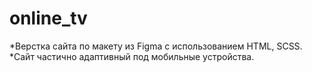# online_tv
*Верстка сайта по макету из Figma с использованием HTML, SCSS.
*Сайт частично адаптивный под мобильные устройства.
